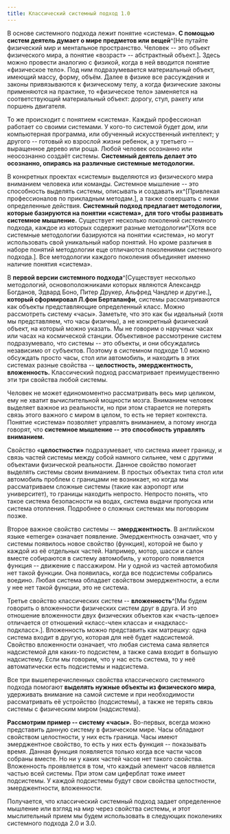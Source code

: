 ```yaml
---
title: Классический системный подход 1.0
---
```


В основе системного подхода лежит понятие «система». **С помощью систем
деятель думает о мире предметов или** **вещей**^[Не
путайте физический мир и ментальное пространство. Человек -- это объект
физического мира, а понятие «возраст» \-- абстрактный
объект.]**.** Здесь можно провести аналогию с физикой,
когда в ней вводится понятие «физическое тело». Под ним подразумевается
материальный объект, имеющий массу, форму, объём. Далее в физике все
рассуждения и законы привязываются к физическому телу, а когда
физические законы применяются на практике, то «физическое тело»
заменяется на соответствующий материальный объект: дорогу, стул, ракету
или поршень двигателя.

То же происходит с понятием «система». Каждый профессионал работает со
своими системами. У кого-то системой будет дом, или компьютерная
программа, или обученный искусственный интеллект; у другого -- готовый
ко взрослой жизни ребенок, а у третьего -- выращенное дерево или роща.
Любой человек осознанно или неосознанно создаёт системы. **Системный
деятель делает это осознанно, опираясь на различные системные
методологии.**

В конкретных проектах «системы» выделяются из физического мира вниманием
человека или команды. Системное мышление -- это способность выделять
системы, описывать и создавать их^[Привлекая
профессионалов по прикладным методам.], а также совершать
с ними определенные действия. **Системный подход предлагает методологии,
которые базируются на понятии «система»,** **для того чтобы развивать
системное мышление.** Существует несколько поколений системного подхода,
каждое из которых содержит разные методологии^[Хотя все
системные методологии базируются на понятии «система», но могут
использовать свой уникальный набор понятий. Но кроме различия в наборе
понятий методологии еще отличаются поколениями системного
подхода.]. Все методологии каждого поколения объединяет
именно наличие понятия «система».

В **первой версии системного подхода**^[Существует
несколько методологий, основоположниками которых являются Александр
Богданов, Эдвард Боно, Питер Друкер, Альфред Чандлер и
другие.]**, который сформировал Л.фон Берталанфи**,
системы рассматриваются как объекты представляющие определенный класс.
Можно рассмотреть систему «часы». Заметьте, что это как бы идеальный
(хотя мы представляем, что часы физичны), а не конкретный физический
объект, на который можно указать. Мы не говорим о наручных часах или
часах на космической станции. Объективное рассмотрение систем
подразумевало, что системы -- это объекты, и они обсуждались независимо
от субъектов. Поэтому в системном подходе 1.0 можно обсуждать просто
часы, стол или автомобиль, и находить в этих системах разные свойства --
**целостность, эмерджентность, вложенность.** Классический подход
рассматривает преимущественно эти три свойства любой системы.

Человек не может единомоментно рассматривать весь мир целиком, ему не
хватит вычислительной мощности мозга. Вниманием человек выделяет важное
из реальности, но при этом старается не потерять связь этого важного с
миром в целом, то есть не теряет контекста. Понятие «система» позволяет
управлять вниманием, а потому иногда говорят, что **системное мышление
-- это способность управлять вниманием.**

Свойство «**целостности»** подразумевает, что система имеет границу, и
связь частей системы между собой намного сильнее, чем с другими
объектами физической реальности. Данное свойство помогает выделять
системы своим вниманием. В простых объектах типа стол или автомобиль
проблем с границами не возникает, но когда мы рассматриваем сложные
системы (такие как аэропорт или университет), то границы находить
непросто. Непросто понять, что такое система безопасности на водах,
система выдачи пропуска или система отопления. Подробнее о сложных
системах мы поговорим позже.

Второе важное свойство системы -- **эмерджентность**. В английском языке
«emerge» означает появление. Эмерджентность означает, что у системы
появилось новое свойство (функция), которой не было у каждой из её
отдельных частей. Например, мотор, шасси и салон вместе собираются в
систему автомобиль, у которого появляется функция -- движение с
пассажиром. Ни у одной из частей автомобиля нет такой функции. Она
появилась, когда все подсистемы собрались воедино. Любая система
обладает свойством эмерджентности, а если у нее нет такой функции, это
не система.

Третье свойство классических систем --
**вложенность**^[Мы будем говорить о вложенности
физических систем друг в друга. И это отношение вложенности двух
физических объектов как «часть-целое» отличается от отношений
«класс-член класса» и «надкласс-подкласс».]. Вложенность
можно представить как матрешку: одна система входит в другую, которая
для неё будет надсистемой. Свойство вложенности означает, что любая
система сама является надсистемой для каких-то подсистем, а также сама
входит в большую надсистему. Если мы говорим, что у нас есть система, то
у неё автоматически есть подсистемы и надсистема.

Все три вышеперечисленных свойства классического системного подхода
помогают **выделять нужные объекты из физического мира**, удерживать
внимание на самой системе и при необходимости рассматривать её
устройство (подсистемы), а также не терять связь системы с физическим
миром (надсистема).

**Рассмотрим пример -- систему «часы».** Во-первых, всегда можно
представить данную систему в физическом мире. Часы обладают свойством
целостности, у них есть граница. Часы имеют эмерджентное свойство, то
есть у них есть функция -- показывать время. Данная функция появляется
только когда все части часов собраны вместе. Но ни у каких частей часов
нет такого свойства. Вложенность проявляется в том, что каждый элемент
часов является частью всей системы. При этом сам циферблат тоже имеет
подсистемы. У каждой подсистемы будут свои свойства целостности,
эмерджентности, вложенности.

Получается, что классический системный подход задает определенное
мышление или взгляд на мир через свойства системы, и этот мыслительный
прием мы будем использовать в следующих поколениях системного подхода
2.0 и 3.0.
